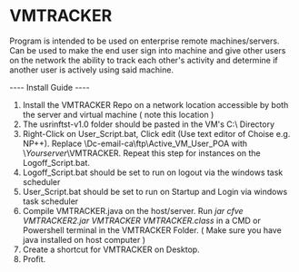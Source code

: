 # VMTRACKER
Program is intended to be used on enterprise remote machines/servers. 
Can be used to make the end user sign into machine and give other users on the network the ability to track each other's activity and determine if another user is actively using said machine.

---- Install Guide ----
1. Install the VMTRACKER Repo on a network location accessible by both the server and virtual machine ( note this location )
2. The usrinftst-v1.0 folder should be pasted in the VM's C:\ Directory
3. Right-Click on User_Script.bat, Click edit (Use text editor of Choise e.g. NP++). Replace \\Dc-email-ca\ftp\Active_VM_User_POA with \\*Yourserver*\VMTRACKER. Repeat this step for instances on the Logoff_Script.bat. 
4. Logoff_Script.bat should be set to run on logout via the windows task scheduler
5. User_Script.bat should be set to run on Startup and Login via windows task scheduler
6. Compile VMTRACKER.java on the host/server. Run *jar cfve VMTRACKER2.jar VMTRACKER VMTRACKER.class* in a CMD or Powershell terminal in the VMTRACKER Folder. ( Make sure you have java installed on host computer )
7. Create a shortcut for VMTRACKER on Desktop.
8. Profit.
